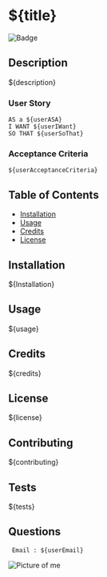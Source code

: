# ${title}

![Badge](https://img.shields.io/badge/${badgeLabel}-${badgeMessage}-blue)

## Description
${description}

### User Story
```
AS a ${userASA}
I WANT ${userIWant}
SO THAT ${userSoThat}
```

### Acceptance Criteria
```
${userAcceptanceCriteria}
```

## Table of Contents

* [Installation](#installation)
* [Usage](#usage)
* [Credits](#credits)
* [License](#license)

## Installation
${Installation}

## Usage 
${usage}

## Credits
${credits}

## License
${license}

## Contributing
${contributing}

## Tests
${tests}

## Questions
```
 Email : ${userEmail}
```
![Picture of me](${userPictureUrl})